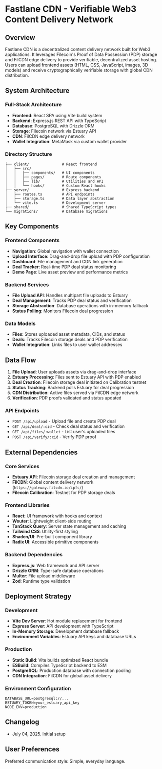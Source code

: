 # Fastlane CDN - Verifiable Web3 Content Delivery Network

## Overview

Fastlane CDN is a decentralized content delivery network built for Web3 applications. It leverages Filecoin's Proof of Data Possession (PDP) storage and FilCDN edge delivery to provide verifiable, decentralized asset hosting. Users can upload frontend assets (HTML, CSS, JavaScript, images, 3D models) and receive cryptographically verifiable storage with global CDN distribution.

## System Architecture

### Full-Stack Architecture
- **Frontend**: React SPA using Vite build system
- **Backend**: Express.js REST API with TypeScript
- **Database**: PostgreSQL with Drizzle ORM
- **Storage**: Filecoin network via Estuary API
- **CDN**: FilCDN edge delivery network
- **Wallet Integration**: MetaMask via custom wallet provider

### Directory Structure
```
├── client/               # React frontend
│   ├── src/
│   │   ├── components/   # UI components
│   │   ├── pages/        # Route components
│   │   ├── lib/          # Utilities and API
│   │   └── hooks/        # Custom React hooks
├── server/               # Express backend
│   ├── routes.ts         # API endpoints
│   ├── storage.ts        # Data layer abstraction
│   └── vite.ts           # Development server
├── shared/               # Shared TypeScript types
└── migrations/           # Database migrations
```

## Key Components

### Frontend Components
- **Navigation**: Global navigation with wallet connection
- **Upload Interface**: Drag-and-drop file upload with PDP configuration
- **Dashboard**: File management and CDN link generation
- **Deal Tracker**: Real-time PDP deal status monitoring
- **Demo Page**: Live asset preview and performance metrics

### Backend Services
- **File Upload API**: Handles multipart file uploads to Estuary
- **Deal Management**: Tracks PDP deal status and verification
- **Storage Abstraction**: Database operations with in-memory fallback
- **Status Polling**: Monitors Filecoin deal progression

### Data Models
- **Files**: Stores uploaded asset metadata, CIDs, and status
- **Deals**: Tracks Filecoin storage deals and PDP verification
- **Wallet Integration**: Links files to user wallet addresses

## Data Flow

1. **File Upload**: User uploads assets via drag-and-drop interface
2. **Estuary Processing**: Files sent to Estuary API with PDP enabled
3. **Deal Creation**: Filecoin storage deal initiated on Calibration testnet
4. **Status Tracking**: Backend polls Estuary for deal progression
5. **CDN Distribution**: Active files served via FilCDN edge network
6. **Verification**: PDP proofs validated and status updated

### API Endpoints
- `POST /api/upload` - Upload file and create PDP deal
- `GET /api/deal/:cid` - Check deal status and verification
- `GET /api/files/:wallet` - List user's uploaded files
- `POST /api/verify/:cid` - Verify PDP proof

## External Dependencies

### Core Services
- **Estuary API**: Filecoin storage deal creation and management
- **FilCDN**: Global content delivery network (`https://gateway.filcdn.io/ipfs/`)
- **Filecoin Calibration**: Testnet for PDP storage deals

### Frontend Libraries
- **React**: UI framework with hooks and context
- **Wouter**: Lightweight client-side routing
- **TanStack Query**: Server state management and caching
- **Tailwind CSS**: Utility-first styling
- **Shadcn/UI**: Pre-built component library
- **Radix UI**: Accessible primitive components

### Backend Dependencies
- **Express.js**: Web framework and API server
- **Drizzle ORM**: Type-safe database operations
- **Multer**: File upload middleware
- **Zod**: Runtime type validation

## Deployment Strategy

### Development
- **Vite Dev Server**: Hot module replacement for frontend
- **Express Server**: API development with TypeScript
- **In-Memory Storage**: Development database fallback
- **Environment Variables**: Estuary API keys and database URLs

### Production
- **Static Build**: Vite builds optimized React bundle
- **ESBuild**: Compiles TypeScript backend to ESM
- **PostgreSQL**: Production database with connection pooling
- **CDN Integration**: FilCDN for global asset delivery

### Environment Configuration
```
DATABASE_URL=postgresql://...
ESTUARY_TOKEN=your_estuary_api_key
NODE_ENV=production
```

## Changelog
- July 04, 2025. Initial setup

## User Preferences
Preferred communication style: Simple, everyday language.